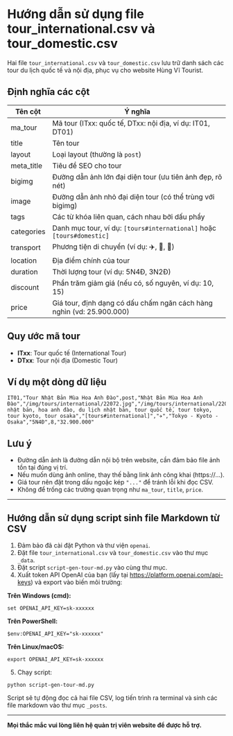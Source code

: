 # Hướng dẫn sử dụng file tour_international.csv và tour_domestic.csv

Hai file `tour_international.csv` và `tour_domestic.csv` lưu trữ danh sách các tour du lịch quốc tế và nội địa, phục vụ cho website Hùng Vĩ Tourist.

## Định nghĩa các cột

| Tên cột      | Ý nghĩa                                                                 |
|--------------|------------------------------------------------------------------------|
| ma_tour      | Mã tour (ITxx: quốc tế, DTxx: nội địa, ví dụ: IT01, DT01)              |
| title        | Tên tour                                                               |
| layout       | Loại layout (thường là `post`)                                         |
| meta_title   | Tiêu đề SEO cho tour                                                   |
| bigimg       | Đường dẫn ảnh lớn đại diện tour (ưu tiên ảnh đẹp, rõ nét)              |
| image        | Đường dẫn ảnh nhỏ đại diện tour (có thể trùng với bigimg)              |
| tags         | Các từ khóa liên quan, cách nhau bởi dấu phẩy                          |
| categories   | Danh mục tour, ví dụ: `[tours#international]` hoặc `[tours#domestic]`  |
| transport    | Phương tiện di chuyển (ví dụ: ✈️, 🚌, 🚆)                               |
| location     | Địa điểm chính của tour                                                |
| duration     | Thời lượng tour (ví dụ: 5N4Đ, 3N2Đ)                                    |
| discount     | Phần trăm giảm giá (nếu có, số nguyên, ví dụ: 10, 15)                  |
| price        | Giá tour, định dạng có dấu chấm ngăn cách hàng nghìn (vd: 25.900.000)  |

## Quy ước mã tour

- **ITxx**: Tour quốc tế (International Tour)
- **DTxx**: Tour nội địa (Domestic Tour)

## Ví dụ một dòng dữ liệu

```
IT01,"Tour Nhật Bản Mùa Hoa Anh Đào",post,"Nhật Bản Mùa Hoa Anh Đào","/img/tours/international/22072.jpg","/img/tours/international/22072.jpg","tour nhật bản, hoa anh đào, du lịch nhật bản, tour quốc tế, tour tokyo, tour kyoto, tour osaka","[tours#international]","✈️","Tokyo - Kyoto - Osaka","5N4Đ",8,"32.900.000"
```

## Lưu ý

- Đường dẫn ảnh là đường dẫn nội bộ trên website, cần đảm bảo file ảnh tồn tại đúng vị trí.
- Nếu muốn dùng ảnh online, thay thế bằng link ảnh công khai (https://...).
- Giá tour nên đặt trong dấu ngoặc kép `"..."` để tránh lỗi khi đọc CSV.
- Không để trống các trường quan trọng như `ma_tour`, `title`, `price`.

---

## Hướng dẫn sử dụng script sinh file Markdown từ CSV

1. Đảm bảo đã cài đặt Python và thư viện `openai`.
2. Đặt file `tour_international.csv` và `tour_domestic.csv` vào thư mục `_data`.
3. Đặt script `script-gen-tour-md.py` vào cùng thư mục.
4. Xuất token API OpenAI của bạn (lấy tại https://platform.openai.com/api-keys) và export vào biến môi trường:

**Trên Windows (cmd):**
```
set OPENAI_API_KEY=sk-xxxxxx
```
**Trên PowerShell:**
```
$env:OPENAI_API_KEY="sk-xxxxxx"
```
**Trên Linux/macOS:**
```
export OPENAI_API_KEY=sk-xxxxxx
```

5. Chạy script:
```
python script-gen-tour-md.py
```

Script sẽ tự động đọc cả hai file CSV, log tiến trình ra terminal và sinh các file markdown vào thư mục `_posts`.

---

**Mọi thắc mắc vui lòng liên hệ quản trị viên website để được hỗ trợ.**